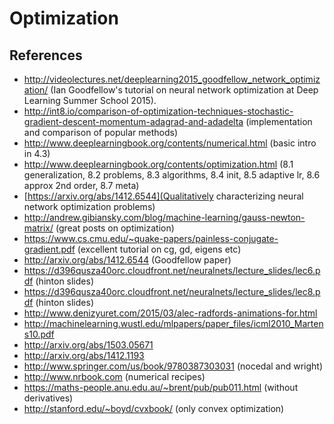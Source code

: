 Optimization
============

References
----------

-   <http://videolectures.net/deeplearning2015_goodfellow_network_optimization/>
    (Ian Goodfellow's tutorial on neural network optimization at Deep
    Learning Summer School 2015).
-   <http://int8.io/comparison-of-optimization-techniques-stochastic-gradient-descent-momentum-adagrad-and-adadelta>
    (implementation and comparison of popular methods)
-   <http://www.deeplearningbook.org/contents/numerical.html> (basic
    intro in 4.3)
-   <http://www.deeplearningbook.org/contents/optimization.html> (8.1
    generalization, 8.2 problems, 8.3 algorithms, 8.4 init, 8.5 adaptive
    lr, 8.6 approx 2nd order, 8.7 meta)
-   [https://arxiv.org/abs/1412.6544](Qualitatively characterizing neural network optimization problems)
-   <http://andrew.gibiansky.com/blog/machine-learning/gauss-newton-matrix/>
    (great posts on optimization)
-   <https://www.cs.cmu.edu/~quake-papers/painless-conjugate-gradient.pdf>
    (excellent tutorial on cg, gd, eigens etc)
-   <http://arxiv.org/abs/1412.6544> (Goodfellow paper)
-   <https://d396qusza40orc.cloudfront.net/neuralnets/lecture_slides/lec6.pdf>
    (hinton slides)
-   <https://d396qusza40orc.cloudfront.net/neuralnets/lecture_slides/lec8.pdf>
    (hinton slides)
-   <http://www.denizyuret.com/2015/03/alec-radfords-animations-for.html>
-   <http://machinelearning.wustl.edu/mlpapers/paper_files/icml2010_Martens10.pdf>
-   <http://arxiv.org/abs/1503.05671>
-   <http://arxiv.org/abs/1412.1193>
-   <http://www.springer.com/us/book/9780387303031> (nocedal and wright)
-   <http://www.nrbook.com> (numerical recipes)
-   <https://maths-people.anu.edu.au/~brent/pub/pub011.html> (without
    derivatives)
-   <http://stanford.edu/~boyd/cvxbook/> (only convex optimization)

